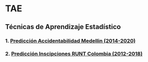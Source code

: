



# TAE





## Técnicas de Aprendizaje Estadístico

### 1. [Predicción Accidentabilidad Medellin (2014-2020)](https://rpubs.com/duvan/AccidentabilidadMedellinTAE)

### 2. [Predicción Inscipciones RUNT Colombia (2012-2018)](https://rpubs.com/duvan/InscipcionesRUNTTAE)
